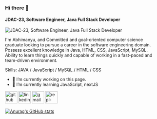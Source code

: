 ### Hi there 👋
#### JDAC-23, Software Engineer, Java Full Stack Developer
![JDAC-23, Software Engineer, Java Full Stack Developer](https://arturssmirnovs.github.io/github-profile-readme-generator/images/banner.png)

I'm Abhimanyu, and Committed and goal-oriented computer science graduate looking to pursue a career in the software engineering domain. Possess excellent knowledge in Java, HTML, CSS, JavaScript, MySQL. Ability to learn things quickly and capable of working in a fast-paced and team-driven environment.

Skills: JAVA / JavaScript / MySQL / HTML / CSS

- 🔭 I’m currently working on this page. 
- 🌱 I’m currently learning JavaScript, nextJS 


[<img src='https://cdn.jsdelivr.net/npm/simple-icons@3.0.1/icons/github.svg' alt='github' height='40'>](https://github.com/https://www.github.com/Mrpool720/)  [<img src='https://cdn.jsdelivr.net/npm/simple-icons@3.0.1/icons/linkedin.svg' alt='linkedin' height='40'>](https://www.linkedin.com/in/https://www.linkedin.com/in/abhimanyukumar//)  [<img src='https://cdn.jsdelivr.net/npm/simple-icons@3.0.1/icons/gmail.svg' alt='gmail' height='40'>](abhiimaanyukumar@gmail.com)  [<img src='https://cdn.jsdelivr.net/npm/simple-icons@3.0.1/icons/repl-dot-it.svg' alt='repl-dot-it' height='40'>](https://replit.com/@AbhimanyuKumar6)  


[![Anurag's GitHub stats](https://github-readme-stats.vercel.app/api?username=Mrpool720)](https://github.com/anuraghazra/github-readme-stats)
